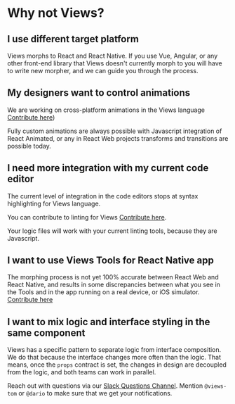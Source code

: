 # Why not Views?

## I use different target platform
Views morphs to React and React Native. If you use Vue, Angular, or any other
front-end library that Views doesn't currently morph to you will have to write
new morpher, and we can guide you through the process.

## My designers want to control animations
We are working on cross-platform animations in the Views language [Contribute here](https://github.com/viewstools/morph/issues/11))

Fully custom animations are always possible with Javascript integration of
React Animated, or any in React Web projects transforms and transitions are possible today.

## I need more integration with my current code editor
The current level of integration in the code editors stops at syntax highlighting
for Views language.

You can contribute to linting for Views [Contribute here](https://github.com/viewstools/morph/issues/19).

Your logic files will work with your current linting tools, because they are Javascript.

## I want to use Views Tools for React Native app
The morphing process is not yet 100% accurate between React Web and React Native,
and results in some discrepancies between what you see in the Tools and in the app running
on a real device, or iOS simulator. [Contribute here](https://github.com/viewstools/morph/issues/47)

## I want to mix logic and interface styling in the same component
Views has a specific pattern to separate logic from interface composition.
We do that because the interface changes more often than the logic. That means,
once the `props` contract is set, the changes in design are decoupled from the logic,
and both teams can work in parallel.


Reach out with questions via our [Slack Questions Channel](https://slack.viewsdx.com/).
Mention `@views-tom` or `@dario` to make sure that we get your notifications.
